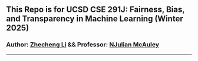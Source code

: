 ## This Repo is for UCSD CSE 291J: Fairness, Bias, and Transparency in Machine Learning (Winter 2025)
### Author: [Zhecheng Li](https://github.com/Lizhecheng02) && Professor: [NJulian McAuley](https://cseweb.ucsd.edu/~jmcauley/)

----------------------------------------------------------------------------------------------